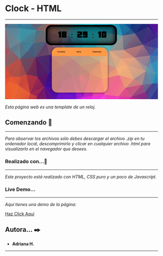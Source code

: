 # Clock - HTML
---
[![preview](https://github.com/adrihc/clock/blob/main/clock/previewclock.png)](https://github.com/adrihc/clock/blob/main/clock/previewclock.png)

_Esta página web es una template de un reloj._

## Comenzando 🚀
---


_Para observar los archivos sólo debes descargar el archivo .zip en tu ordenador local, descomprimirlo y clicar en cualquier archivo .html para visualizarlo en el navegador que desees._

### Realizado con...🔩
---


_Este proyecto está realizado con HTML, CSS puro y un poco de Javascript._

### Live Demo...
---

_Aquí tienes una demo de la página:_

[Haz Click Aquí](https://reloj-adrihc.netlify.app/)

## Autora... ✒️


* **Adriana H.** 

---
